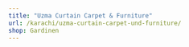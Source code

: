 ```yaml
---
title: "Uzma Curtain Carpet & Furniture"
url: /karachi/uzma-curtain-carpet-und-furniture/
shop: Gardinen
---
```

